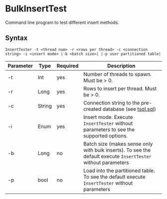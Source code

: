 # BulkInsertTest

Command line program to test different insert methods.

## Syntax

```
InsertTester -t <thread num> -r <rows per thread> -c <connection string> -i <insert mode> |-b <batch size>| |-p user partitioned table|
```

| Parameter | Type | Required | Description |
| ---- | ----- | ----- | ------ |
| -t | Int | yes | Number of threads to spawn. Must be > 0. |
| -r | Long | yes | Rows to insert per thread. Must be > 0. |
| -c | String | yes | Connection string to the pre-created database (see [tsql.sql]()) |
| -i | Enum | yes | Insert mode. Execute ```InsertTester``` without parameters to see the supported options. |
| -b | Long | no | Batch size (makes sense only with bulk inserts). To see the default execute ```InsertTester``` without parameters |
| -p | bool | no | Load into the partitioned table. To see the default execute ```InsertTester``` without parameters |
